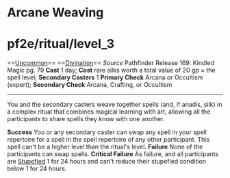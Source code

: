 # Arcane Weaving

# pf2e/ritual/level_3
==[Uncommon](Uncommon.md)== ==[Divination](Divination.md)==
*Source* Pathfinder Release 169: Kindled Magic pg. 79
**Cast** 1 day; **Cost** rare silks worth a total value of 20 gp × the spell level; **Secondary Casters** 1
**Primary Check** Arcana or Occultism (expert); **Secondary Check** Arcana, Crafting, or Occultism

---
You and the secondary casters weave together spells (and, if anadis, silk) in a complex ritual that combines magical learning with art, allowing all the participants to share spells they know with one another.

**Success** You or any secondary caster can swap any spell in your spell repertoire for a spell in the spell repertoire of any other participant. This spell can't be a higher level than the ritual's level.
**Failure** None of the participants can swap spells.
**Critical Failure** As failure, and all participants are [Stupefied](Stupefied.md) 1 for 24 hours and can't reduce their stupefied condition below 1 for 24 hours.
